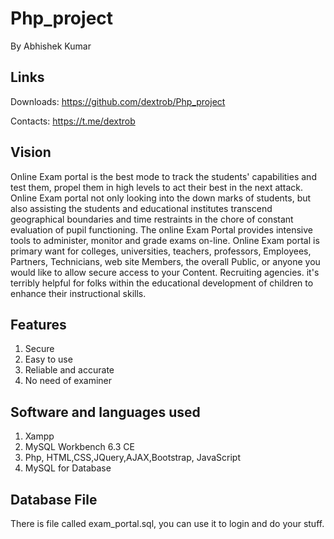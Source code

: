 # Php_project
By Abhishek Kumar

## Links
Downloads: https://github.com/dextrob/Php_project

Contacts: https://t.me/dextrob

## Vision
Online Exam portal is the best mode to track the students' capabilities and test them, propel them in high levels to act their best in the next attack. Online Exam portal not only looking into the down marks of students, but also assisting the students and educational institutes transcend geographical boundaries and time restraints in the chore of constant evaluation of pupil functioning. The online Exam Portal provides intensive tools to administer, monitor and grade exams on-line. Online Exam portal is primary want for colleges, universities, teachers, professors, Employees, Partners, Technicians, web site Members, the overall Public, or anyone you would like to allow secure access to your Content. Recruiting agencies. it's terribly helpful for folks within the educational development of children to enhance their instructional skills.

## Features
1. Secure
2. Easy to use
3. Reliable and accurate
4. No need of examiner

## Software and languages used
1. Xampp
2. MySQL Workbench 6.3 CE
3. Php, HTML,CSS,JQuery,AJAX,Bootstrap, JavaScript
4. MySQL for Database

## Database File
There is file called exam_portal.sql, you can use it to login and do your stuff.

